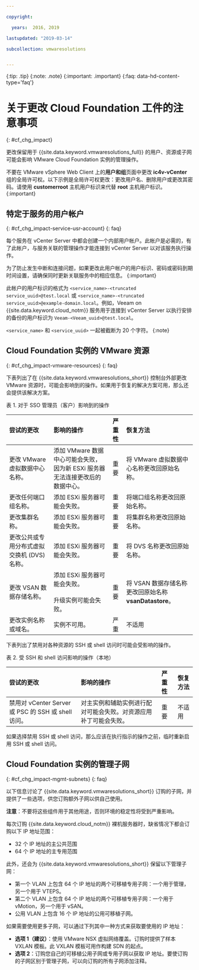 ```yaml
---

copyright:

  years:  2016, 2019

lastupdated: "2019-03-14"

subcollection: vmwaresolutions


---
```


{:tip: .tip}
{:note: .note}
{:important: .important}
{:faq: data-hd-content-type='faq'}

# 关于更改 Cloud Foundation 工件的注意事项
{: #cf_chg_impact}

更改保留用于 {{site.data.keyword.vmwaresolutions_full}} 的用户、资源或子网可能会影响 VMware Cloud Foundation 实例的管理操作。

不要在 VMware vSphere Web Client 上的**用户和组**页面中更改 **ic4v-vCenter** 组的全局许可权。以下示例是全局许可权更改：更改用户名、删除用户或更改其密码。请使用 **customerroot** 主机用户标识来代替 **root** 主机用户标识。
{:important}

## 特定于服务的用户帐户
{: #cf_chg_impact-service-usr-account}
{: faq}

每个服务在 vCenter Server 中都会创建一个内部用户帐户。此帐户是必需的，有了此帐户，与服务关联的管理操作才能连接到 vCenter Server 以对该服务执行操作。

为了防止发生中断和连接问题，如果更改此用户帐户的用户标识、密码或密码到期时间设置，请确保同时更新关联服务中的相应信息。
{:important}

此帐户的用户标识的格式为 `<service_name>-<truncated service_uuid>@test.local` 或 `<service_name>-<truncated service_uuid>@example-domain.local`。例如，Veeam on {{site.data.keyword.cloud_notm}} 服务用于连接到 vCenter Server 以执行安排的备份的用户标识为 `Veeam-<Veeam_uuid>@test.local`。

`<service_name>` 和 `<service_uuid>` 一起被截断为 20 个字符。
{:note}

## Cloud Foundation 实例的 VMware 资源
{: #cf_chg_impact-vmware-resources}
{: faq}

下表列出了在 {{site.data.keyword.vmwaresolutions_short}} 控制台外部更改 VMware 资源时，可能会影响到的操作。如果用于恢复的解决方案可用，那么还会提供该解决方案。

表 1. 对于 SSO 管理员（客户）影响到的操作

|尝试的更改|影响的操作|严重性|恢复方法|
|:------------- |:------------- |:--------------|:--------------|
|更改 VMware 虚拟数据中心名称。|添加 VMware 数据中心可能会失败，因为新 ESXi 服务器无法连接更改后的数据中心。|重要|将 VMware 虚拟数据中心名称更改回原始名称。|
|更改任何端口组名称。|添加 ESXi 服务器可能会失败。|重要|将端口组名称更改回原始名称。|
|更改集群名称。|添加 ESXi 服务器可能会失败。|重要|将集群名称更改回原始名称。
|更改公共或专用分布式虚拟交换机 (DVS) 名称。|添加 ESXi 服务器可能会失败。|重要|将 DVS 名称更改回原始名称。
|更改 VSAN 数据存储名称。|添加 ESXi 服务器可能会失败。<br><br>升级实例可能会失败。|重要|将 VSAN 数据存储名称更改回原始名称 **vsanDatastore**。
|更改实例名称或域名。|实例不可用。|严重|不适用

下表列出了禁用对各种资源的 SSH 或 shell 访问时可能会受影响的操作。

表 2. 受 SSH 和 shell 访问影响的操作（本地）

|尝试的更改|影响的操作|严重性|恢复方法|
|:------------- |:------------- |:--------------|:--------------|
|禁用对 vCenter Server 或 PSC 的 SSH 或 shell 访问。|对主实例和辅助实例进行配对可能会失败。对资源应用补丁可能会失败。|重要|不适用|

如果选择禁用 SSH 或 shell 访问，那么应该在执行指示的操作之前，临时重新启用 SSH 或 shell 访问。

## Cloud Foundation 实例的管理子网
{: #cf_chg_impact-mgmt-subnets}
{: faq}

以下信息讨论了 {{site.data.keyword.vmwaresolutions_short}} 订购的子网，并提供了一些选项，供您订购额外子网以供自己使用。

**注意**：不要将这些组件用于其他用途，否则环境的稳定性将受到严重影响。

每次订购 {{site.data.keyword.cloud_notm}} 裸机服务器时，缺省情况下都会订购以下 IP 地址范围：
*  32 个 IP 地址的主公共范围
*  64 个 IP 地址的主专用范围

此外，还会为 {{site.data.keyword.vmwaresolutions_short}} 保留以下管理子网：
*  第一个 VLAN 上包含 64 个 IP 地址的两个可移植专用子网：一个用于管理，另一个用于 VTEPS。
*  第二个 VLAN 上包含 64 个 IP 地址的两个可移植专用子网：一个用于 vMotion，另一个用于 vSAN。
*  公用 VLAN 上包含 16 个 IP 地址的公用可移植子网。

如果需要使用更多子网，可以通过下列其中一种方式来获取要使用的 IP 地址：
* **选项 1（建议）**：使用 VMware NSX 虚拟网络覆盖。订购时提供了样本 VXLAN 模板。此 VXLAN 模板可用作构建 SDN 的起点。
* **选项 2**：订购您自己的可移植公用子网或专用子网以获取 IP 地址。要使订购的子网区别于管理子网，可以向订购的所有子网添加注释。
